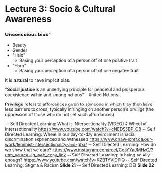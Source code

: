 # Lecture 3: Socio & Cultural Awareness

### Unconscious bias'

- Beauty
- Gender
- "Halo"
  - Basing your perception of a person off of one positive trait
- "Horn"
  - Basing your perception of a person off of one negative trait

It is **natural** to have implicit bias.

"**Social justice** is an underlying principle for peaceful and prosperous coexistence within and among nations" - United Nations

**Privilege** refers to affordances given to someone in which they then have less barriers to cross, typically infringing on another person's prvilige (the oppression of those who do not get such affordances)

-- Self Directed Learning: What is INtersectionality (VIDEO) & Wheel of Intersectionality https://www.youtube.com/watch?v=cNEDS5BP_C8 
-- Self Directed Learning: Where in our day-to-day environment is racial discrimination exprienced and Witnessed https://www.criaw-icref.ca/our-work/feminist-intersectionality-and-gba/ 
-- Self Directed Learning: How do we show that we care? https://www.instagram.com/reel/CopYYaJMHvC/?utm_source=ig_web_copy_link 
-- Self Directed Learning: Is being an Ally enough? https://www.youtube.com/watch?v=KZBTYViDPlQ
-- Self Directed Learning: Stigma & Racism **Slide 21**
-- Self Directed Learning: DEI **Slide 22**